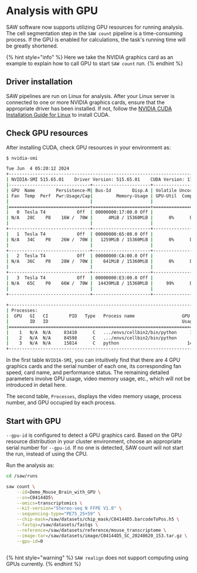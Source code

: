 # Analysis with GPU

SAW software now supports utilizing GPU resources for running analysis. The cell segmentation step in the `SAW count` pipeline is a time-consuming process. If the GPU is enabled for calculations, the task's running time will be greatly shortened.

{% hint style="info" %}
Here we take the NVIDIA graphics card as an example to explain how to call GPU to start `SAW count` run.
{% endhint %}

## Driver installation

SAW pipelines are run on Linux for analysis. After your Linux server is connected to one or more NVIDIA graphics cards, ensure that the appropriate driver has been installed. If not, follow the [NVIDIA CUDA Installation Guide for Linux](https://docs.nvidia.com/cuda/cuda-installation-guide-linux/) to install CUDA.

## Check GPU resources

After installing CUDA, check GPU resources in your environment as:

```bash
$ nvidia-smi

Tue Jun  4 05:20:12 2024       
+-----------------------------------------------------------------------------+
| NVIDIA-SMI 515.65.01    Driver Version: 515.65.01    CUDA Version: 11.7     |
|-------------------------------+----------------------+----------------------+
| GPU  Name        Persistence-M| Bus-Id        Disp.A | Volatile Uncorr. ECC |
| Fan  Temp  Perf  Pwr:Usage/Cap|         Memory-Usage | GPU-Util  Compute M. |
|                               |                      |               MIG M. |
|===============================+======================+======================|
|   0  Tesla T4            Off  | 00000000:17:00.0 Off |                    0 |
| N/A   28C    P8    16W /  70W |      4MiB / 15360MiB |      0%      Default |
|                               |                      |                  N/A |
+-------------------------------+----------------------+----------------------+
|   1  Tesla T4            Off  | 00000000:65:00.0 Off |                    0 |
| N/A   34C    P0    26W /  70W |   1259MiB / 15360MiB |      0%      Default |
|                               |                      |                  N/A |
+-------------------------------+----------------------+----------------------+
|   2  Tesla T4            Off  | 00000000:CA:00.0 Off |                    0 |
| N/A   36C    P0    28W /  70W |    641MiB / 15360MiB |      0%      Default |
|                               |                      |                  N/A |
+-------------------------------+----------------------+----------------------+
|   3  Tesla T4            Off  | 00000000:E3:00.0 Off |                    0 |
| N/A   65C    P0    66W /  70W |  14439MiB / 15360MiB |     99%      Default |
|                               |                      |                  N/A |
+-------------------------------+----------------------+----------------------+
                                                                               
+-----------------------------------------------------------------------------+
| Processes:                                                                  |
|  GPU   GI   CI        PID   Type   Process name                  GPU Memory |
|        ID   ID                                                   Usage      |
|=============================================================================|
|    1   N/A  N/A     83410      C   .../envs/cellbin2/bin/python     1255MiB |
|    2   N/A  N/A     84598      C   .../envs/cellbin2/bin/python      637MiB |
|    3   N/A  N/A     15814      C   python                          14435MiB |
+-----------------------------------------------------------------------------+
```

In the first table `NVIDIA-SMI`, you can intuitively find that there are 4 GPU graphics cards and the serial number of each one, its corresponding fan speed, card name, and performance status. The remaining detailed parameters involve GPU usage, video memory usage, etc., which will not be introduced in detail here.

The second table, `Processes`, displays the video memory usage, process number, and GPU occupied by each process.

## Start with GPU

`--gpu-id` is configured to detect a GPU graphics card. Based on the GPU resource distribution in your cluster environment, choose an appropriate serial number for `--gpu-id`. If no one is detected, SAW count will not start the run, instead of using the CPU.

Run the analysis as:

```bash
cd /saw/runs

saw count \
    --id=Demo_Mouse_Brain_with_GPU \
    --sn=C04144D5\
    --omics=transcriptomics \
    --kit-version="Stereo-seq N FFPE V1.0" \
    --sequencing-type="PE75_25+59" \
    --chip-mask=/saw/datasets/chip_mask/C04144D5.barcodeToPos.h5 \
    --fastqs=/saw/datasets/fastqs \
    --reference=/saw/datasets/reference/mouse_transcriptome \
    --image-tar=/saw/datasets/image/C04144D5_SC_20240620_153.tar.gz \
    --gpu-id=0
    
```

{% hint style="warning" %}
`SAW realign` does not support computing using GPUs currently.
{% endhint %}
